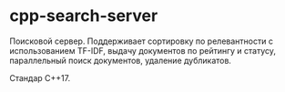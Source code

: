 # cpp-search-server
Поисковой сервер.
Поддерживает сортировку по релевантности с использованием TF-IDF,
выдачу документов по рейтингу и статусу, 
параллельный поиск документов, удаление дубликатов. 

Стандар С++17.
